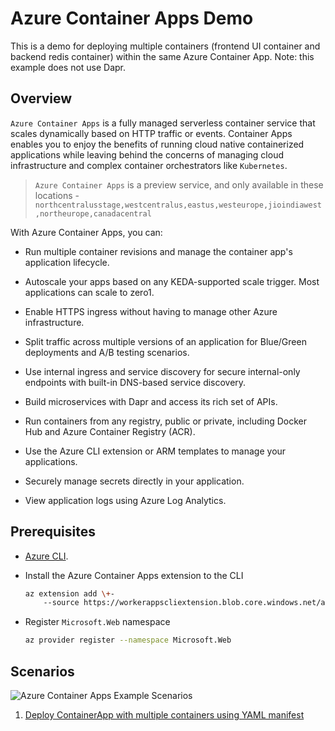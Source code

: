 # Azure Container Apps Demo
This is a demo for deploying multiple containers (frontend UI container and backend redis container) within the same Azure Container App.
Note: this example does not use Dapr.

## Overview

`Azure Container Apps` is a fully managed serverless container service that scales dynamically based on HTTP traffic or events. Container Apps enables you to enjoy the benefits of running cloud native containerized applications while leaving behind the concerns of managing cloud infrastructure and complex container orchestrators like `Kubernetes`.

>  `Azure Container Apps` is a preview service, and only available in these locations - `northcentralusstage,westcentralus,eastus,westeurope,jioindiawest,northeurope,canadacentral`

With Azure Container Apps, you can:

- Run multiple container revisions and manage the container app's application lifecycle.

- Autoscale your apps based on any KEDA-supported scale trigger. Most applications can scale to zero1.

- Enable HTTPS ingress without having to manage other Azure infrastructure.

- Split traffic across multiple versions of an application for Blue/Green deployments and A/B testing scenarios.

- Use internal ingress and service discovery for secure internal-only endpoints with built-in DNS-based service discovery.

- Build microservices with Dapr and access its rich set of APIs.

- Run containers from any registry, public or private, including Docker Hub and Azure Container Registry (ACR).

- Use the Azure CLI extension or ARM templates to manage your applications.

- Securely manage secrets directly in your application.

- View application logs using Azure Log Analytics.

## Prerequisites

- [Azure CLI](https://docs.microsoft.com/en-us/cli/azure/install-azure-cli).
- Install the Azure Container Apps extension to the CLI
    ```sh
    az extension add \+-
        --source https://workerappscliextension.blob.core.windows.net/azure-cli-extension/containerapp-0.2.0-py2.py3-none-any.whl
    ```
- Register `Microsoft.Web` namespace

    ```sh
    az provider register --namespace Microsoft.Web
    ```

## Scenarios

![Azure Container Apps Example Scenarios](/docs/img/azure-container-apps-example-scenarios.png)

1. [Deploy ContainerApp with multiple containers using YAML manifest](docs/deploy-containerapp-with-multiple-containers-yaml.md)
